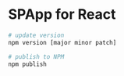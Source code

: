 # SPApp for React


``` bash
# update version
npm version [major minor patch]

# publish to NPM
npm publish

```